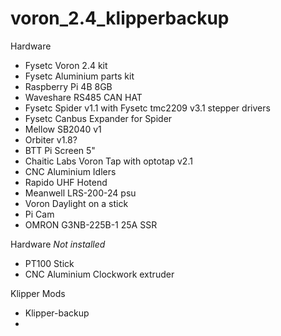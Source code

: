 # voron_2.4_klipperbackup

Hardware
- Fysetc Voron 2.4 kit
- Fysetc Aluminium parts kit
- Raspberry Pi 4B 8GB
 - Waveshare RS485 CAN HAT
- Fysetc Spider v1.1 with Fysetc tmc2209 v3.1 stepper drivers
 - Fysetc Canbus Expander for Spider
- Mellow SB2040 v1
- Orbiter v1.8?
- BTT Pi Screen 5"
- Chaitic Labs Voron Tap with optotap v2.1
- CNC Aluminium Idlers
- Rapido UHF Hotend
- Meanwell LRS-200-24 psu
- Voron Daylight on a stick
- Pi Cam
- OMRON G3NB-225B-1 25A SSR

Hardware *Not installed*
- PT100 Stick
- CNC Aluminium Clockwork extruder 

Klipper Mods
- Klipper-backup
- 